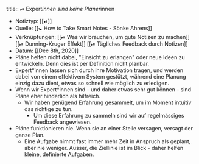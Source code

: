 title:: ⏯ Expert*innen sind keine Planer*innen

- Notiztyp: [[⏯]]
- Quelle: [[🚼 How to Take Smart Notes - Sönke Ahrens]]
- Verknüpfungen: [[⏯ Was wir brauchen, um gute Notizen zu machen]] [[⏯ Dunning-Kruger Effekt]] [[⏯ Tägliches Feedback durch Notizen]]
- Datum: [[Dec 8th, 2020]]
- Pläne helfen nicht dabei, "Einsicht zu erlangen" oder neue Ideen zu entwickeln. Denn dies ist per Definition nicht planbar.
- Expert*innen lassen sich durch ihre Motivation tragen, und werden dabei von einem effektivem System gestützt, während eine Planung einzig dazu dient, etwas so schnell wie möglich zu erledigen.
- Wenn wir Expert*innen sind - und daher etwas sehr gut können - sind Pläne eher hinderlich als hilfreich.
	- Wir haben genügend Erfahrung gesammelt, um im Moment intuitiv das richtige zu tun.
		- Um diese Erfahrung zu sammeln sind wir auf regelmässiges Feedback angewiesen.
- Pläne funktionieren nie. Wenn sie an einer Stelle versagen, versagt der ganze Plan.
	- Eine Aufgabe nimmt fast immer mehr Zeit in Anspruch als geplant, aber nie weniger. Ausser, die Ziellinie ist im Blick - daher helfen kleine, definierte Aufgaben.
